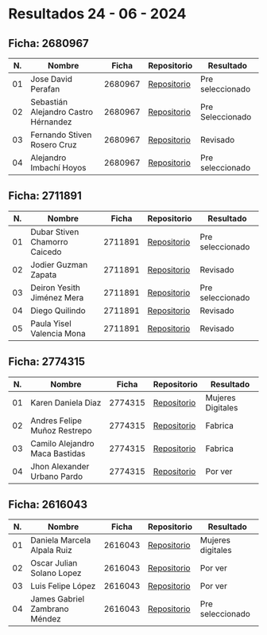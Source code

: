 # Resultados 24 - 06 - 2024

## Ficha: 2680967
| N.  | Nombre                               | Ficha   | Repositorio                                                          | Resultado          |
| --- | ------------------------------------ | ------- | -------------------------------------------------------------------- | ------------------ |
| 01  |  Jose David Perafan                  | 2680967 | [Repositorio](https://github.com/josedavidp12/Prueba)                | Pre seleccionado   |
| 02  | Sebastián Alejandro Castro Hérnandez | 2680967 | [Repositorio](https://github.com/Seb4sC/sofain.git)                  | Pre Seleccionado   |
| 03  | Fernando Stiven Rosero Cruz          | 2680967 | [Repositorio](https://github.com/fernandorosero6/ExamenSenaSoft.git) | Revisado           |
| 04  | Alejandro Imbachí Hoyos              | 2680967 | [Repositorio](https://github.com/alejoImbach1/pruebasenasoft)        | Pre seleccionado       |

## Ficha: 2711891
| N.  | Nombre                        | Ficha   | Repositorio                                                         | Resultado        |
| --- | ----------------------------- | ------- | ------------------------------------------------------------------- | ---------------- |
| 01  | Dubar Stiven Chamorro Caicedo | 2711891 | [Repositorio](https://github.com/StivenChamorro/pruebasenasoft.git) | Pre seleccionado |
| 02  | Jodier Guzman Zapata          | 2711891 | [Repositorio](https://github.com/lolkarmalol/Prueba)                | Revisado |
| 03  | Deiron Yesith Jiménez Mera    | 2711891 | [Repositorio](https://github.com/Yesid-Ackerman/restaurante.git)    | Pre seleccionado |
| 04  | Diego Quilindo                | 2711891 | [Repositorio](https://github.com/JoHnatanWiCK/Ultima)               | Revisado         |
| 05  | Paula Yisel Valencia Mona     | 2711891 | [Repositorio](https://github.com/Paula-Valencia/prueba.git)         | Revisado         |

## Ficha: 2774315
| N.  | Nombre                         | Ficha   | Repositorio                                                        | Resultado         |
| --- | ------------------------------ | ------- | ------------------------------------------------------------------ | ----------------- |
| 01  | Karen Daniela Diaz             | 2774315 | [Repositorio](https://github.com/Alaskahere/fabrica-ejercicio.git) | Mujeres Digitales |
| 02  | Andres Felipe Muñoz Restrepo   | 2774315 | [Repositorio](https://github.com/andressenar/filter.git)           | Fabrica           |
| 03  | Camilo Alejandro Maca Bastidas | 2774315 | [Repositorio](https://github.com/CamiloMaca/restaurante.git)       | Fabrica           |
| 04  | Jhon Alexander Urbano Pardo    | 2774315 | [Repositorio](https://github.com/bolaalcatras/pruebaSofain.git)    | Por ver           |

## Ficha: 2616043
| N.  | Nombre                        | Ficha   | Repositorio                                                     | Resultado          |
| --- | ----------------------------- | ------- | --------------------------------------------------------------- | ------------------ |
| 01  | Daniela Marcela Alpala Ruiz   | 2616043 | [Repositorio](https://github.com/Dani200512/Prueba)             | Mujeres digitales  |
| 02  | Oscar Julian Solano Lopez     | 2616043 | [Repositorio](https://github.com/oz4545/repo)                   | Por ver            |
| 03  | Luis Felipe López             | 2616043 | [Repositorio](https://github.com/LuisLopV/restaurante.git)      | Por ver            |
| 04  | James Gabriel Zambrano Méndez | 2616043 | [Repositorio](https://github.com/JamesZam96/PruebaLaravel2.git) | Pre seleccionado   |
